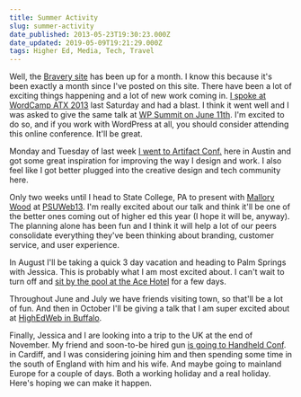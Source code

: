 ```yaml
---
title: Summer Activity
slug: summer-activity
date_published: 2013-05-23T19:30:23.000Z
date_updated: 2019-05-09T19:21:29.000Z
tags: Higher Ed, Media, Tech, Travel
---
```


Well, the [Bravery site](http://braverytransmedia.com) has been up for a month. I know this because it's been exactly a month since I've posted on this site. There have been a lot of exciting things happening and a lot of new work coming in. [I spoke at WordCamp ATX 2013](http://braverytransmedia.com/jquery-for-theme-designers/) last Saturday and had a blast. I think it went well and I was asked to give the same talk at [WP Summit on June 11th](http://wpsummit.com). I'm excited to do so, and if you work with WordPress at all, you should consider attending this online conference. It'll be great.

Monday and Tuesday of last week [I went to Artifact Conf.](http://artifactconf.com) here in Austin and got some great inspiration for improving the way I design and work. I also feel like I got better plugged into the creative design and tech community here.

Only two weeks until I head to State College, PA to present with [Mallory Wood](http://www.mstoner.com/company/our-team/mallory-wood/) at [PSUWeb13](http://webconference.psu.edu). I'm really excited about our talk and think it'll be one of the better ones coming out of higher ed this year (I hope it will be, anyway). The planning alone has been fun and I think it will help a lot of our peers consolidate everything they've been thinking about branding, customer service, and user experience.

In August I'll be taking a quick 3 day vacation and heading to Palm Springs with Jessica. This is probably what I am most excited about. I can't wait to turn off and [sit by the pool at the Ace Hotel](http://www.acehotel.com/palmsprings) for a few days.

Throughout June and July we have friends visiting town, so that'll be a lot of fun. And then in October I'll be giving a talk that I am super excited about at [HighEdWeb in Buffalo](http://2013.highedweb.org).

Finally, Jessica and I are looking into a trip to the UK at the end of November. My friend and soon-to-be hired gun [is going to Handheld Conf](http://handheldconf.com). in Cardiff, and I was considering joining him and then spending some time in the south of England with him and his wife. And maybe going to mainland Europe for a couple of days. Both a working holiday and a real holiday. Here's hoping we can make it happen.
